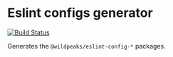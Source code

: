 # Eslint configs generator

[![Build Status](https://travis-ci.org/wildpeaks/packages-eslint-config.svg?branch=master)](https://travis-ci.org/wildpeaks/packages-eslint-config)

Generates the `@wildpeaks/eslint-config-*` packages.
